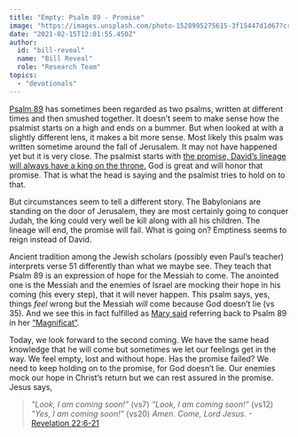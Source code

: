 ```yaml
---
title: "Empty: Psalm 89 - Promise"
image: "https://images.unsplash.com/photo-1528995275615-3f15447d1d67?crop=entropy&cs=srgb&fm=jpg&ixid=MXw5NjYxfDB8MXxzZWFyY2h8Nnx8UHJvbWlzZXxlbnwwfHx8&ixlib=rb-1.2.1&q=85"
date: "2021-02-15T12:01:55.450Z"
author:
  id: "bill-reveal"
  name: "Bill Reveal"
  role: "Research Team"
topics:
  - "devotionals"
---
```

[Psalm 89][ps89] has sometimes been regarded as two psalms, written at different times and then smushed together. It doesn’t seem to make sense how the psalmist starts on a high and ends on a bummer. But when looked at with a slightly different lens, it makes a bit more sense. Most likely this psalm was written sometime around the fall of Jerusalem. It may not have happened yet but it is very close. The psalmist starts with [the promise, David’s lineage will always have a king on the throne.][1chr17] God is great and will honor that promise. That is what the head is saying and the psalmist tries to hold on to that.

But circumstances seem to tell a different story. The Babylonians are standing on the door of Jerusalem, they are most certainly going to conquer Judah, the king could very well be kill along with all his children. The lineage will end, the promise will fail. What is going on? Emptiness seems to reign instead of David.

Ancient tradition among the Jewish scholars (possibly even Paul’s teacher) interprets verse 51 differently than what we maybe see. They teach that Psalm 89 is an expression of hope for the Messiah to come. The anointed one is the Messiah and the enemies of Israel are mocking their hope in his coming (his every step), that it will never happen. This psalm says, yes, things _feel_ wrong but the Messiah _will_ come because God doesn’t lie (vs 35). And we see this in fact fulfilled as [Mary said][luke] referring back to Psalm 89 in her [“Magnificat”][luke].

Today, we look forward to the second coming. We have the same head knowledge that he will come but sometimes we let our feelings get in the way. We feel empty, lost and without hope. Has the promise failed? We need to keep holding on to the promise, for God doesn’t lie. Our enemies mock our hope in Christ’s return but we can rest assured in the promise. Jesus says,

> _”Look, I am coming soon!”_ (vs7)
> _”Look, I am coming soon!”_ (vs12)
> _”Yes, I am coming soon!”_ (vs20)
> _Amen. Come, Lord Jesus._ -[Revelation 22:6-21][rev]

[ps89]: https://biblehub.com/psalm/89.htm
[1chr17]: https://biblehub.com/1_chronicles/17.htm
[luke]: https://biblehub.com/context/luke/1-46.htm
[rev]: https://biblehub.com/context/revelations/22-6.htm
